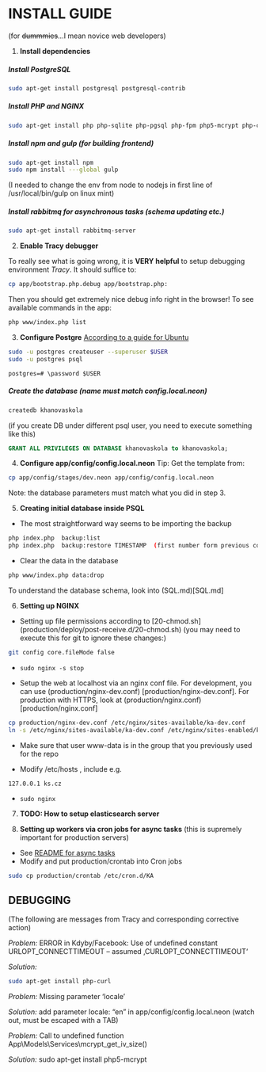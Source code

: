 INSTALL GUIDE
=============

(for ~~dummmies~~...I mean novice web developers)


1. **Install dependencies**

##### Install PostgreSQL
```sh
sudo apt-get install postgresql postgresql-contrib
```

##### Install PHP and NGINX
```sh
sudo apt-get install php php-sqlite php-pgsql php-fpm php5-mcrypt php-curl
```

##### Install npm and gulp (for building frontend)
```sh
sudo apt-get install npm
sudo npm install ---global gulp
```
(I needed to change the env from node to nodejs in first line of /usr/local/bin/gulp on linux mint)

##### Install rabbitmq for asynchronous tasks (schema updating etc.)
```sh
sudo apt-get install rabbitmq-server
```

2. **Enable Tracy debugger**

To really see what is going wrong, it is **VERY helpful** to setup debugging environment *Tracy*. It should suffice to:
```sh
cp app/bootstrap.php.debug app/bootstrap.php:
```

Then you should get extremely nice debug info right in the browser!
To see available commands in the app:
```sh
php www/index.php list
```

3. **Configure Postgre**
  [According to a guide for Ubuntu](https://help.ubuntu.com/community/PostgreSQL)
```sh
sudo -u postgres createuser --superuser $USER
sudo -u postgres psql
```
```
postgres=# \password $USER
```

##### Create the database (name must match config.local.neon)

```sh
createdb khanovaskola
```

(if you create DB under different psql user, you need to execute something like this)
```sql
GRANT ALL PRIVILEGES ON DATABASE khanovaskola to khanovaskola;
```


4. **Configure app/config/config.local.neon**
Tip: Get the template from:

```sh
cp app/config/stages/dev.neon app/config/config.local.neon
```
Note: the database parameters must match what you did in step 3.


5. **Creating initial database inside PSQL**
 - The most straightforward way seems to be importing the backup
```sh
php index.php  backup:list
php index.php  backup:restore TIMESTAMP  (first number form previous command)
```
 - Clear the data in the database
```sh
php www/index.php data:drop
```
To understand the database schema, look into (SQL.md)[SQL.md]

6. **Setting up NGINX**

  - Setting up file permissions according to [20-chmod.sh] (production/deploy/post-receive.d/20-chmod.sh)
   (you may need to execute this for git to ignore these changes:)
   ```sh
   git config core.fileMode false
   ```
  - `sudo nginx -s stop`

  - Setup the web at localhost via an nginx conf file. For development, you can use (production/nginx-dev.conf) [production/nginx-dev.conf]. For production with HTTPS, look at (production/nginx.conf)[production/nginx.conf]
   ```sh
   cp production/nginx-dev.conf /etc/nginx/sites-available/ka-dev.conf
   ln -s /etc/nginx/sites-available/ka-dev.conf /etc/nginx/sites-enabled/ka-dev.conf
   ```
 - Make sure that user www-data is in the group that you previously used for the repo

 - Modify /etc/hosts , include e.g.
```
127.0.0.1 ks.cz 
```

 - `sudo nginx`


7. **TODO: How to setup elasticsearch server**


8. **Setting up workers via cron jobs for async tasks**
  (this is supremely important for production servers)
 - See [README for async tasks](doc/async-task.md)
 - Modify and put production/crontab into Cron jobs
  ```sh
sudo cp production/crontab /etc/cron.d/KA
  ```

DEBUGGING
---------
(The following are messages from Tracy and corresponding corrective action)

*Problem:*
   ERROR in Kdyby/Facebook: Use of undefined constant URLOPT_CONNECTTIMEOUT – assumed ‚CURLOPT_CONNECTTIMEOUT‘

*Solution:*
   ```sh
   sudo apt-get install php-curl
   ```

*Problem:*
  Missing parameter ‘locale’

*Solution:*
  add parameter locale: “en” in app/config/config.local.neon (watch out, must be escaped with a TAB)

*Problem:*
   Call to undefined function App\Models\Services\mcrypt_get_iv_size() 

*Solution:*
   sudo apt-get install php5-mcrypt

